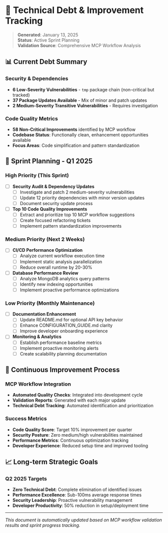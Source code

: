 # 🔧 Technical Debt & Improvement Tracking

> **Generated**: January 13, 2025  
> **Status**: Active Sprint Planning  
> **Validation Source**: Comprehensive MCP Workflow Analysis

## 📊 Current Debt Summary

### Security & Dependencies
- **6 Low-Severity Vulnerabilities** - `tmp` package chain (non-critical but tracked)
- **37 Package Updates Available** - Mix of minor and patch updates
- **2 Medium-Severity Transitive Vulnerabilities** - Requires investigation

### Code Quality Metrics
- **58 Non-Critical Improvements** identified by MCP workflow
- **Codebase Status**: Functionally clean, enhancement opportunities available
- **Focus Areas**: Code simplification and pattern standardization

## 🎯 Sprint Planning - Q1 2025

### High Priority (This Sprint)
- [ ] **Security Audit & Dependency Updates**
  - [ ] Investigate and patch 2 medium-severity vulnerabilities
  - [ ] Update 12 priority dependencies with minor version updates
  - [ ] Document security update process

- [ ] **Top 10 Code Quality Improvements**
  - [ ] Extract and prioritize top 10 MCP workflow suggestions
  - [ ] Create focused refactoring tickets
  - [ ] Implement pattern standardization improvements

### Medium Priority (Next 2 Weeks)
- [ ] **CI/CD Performance Optimization**
  - [ ] Analyze current workflow execution time
  - [ ] Implement static analysis parallelization
  - [ ] Reduce overall runtime by 20-30%

- [ ] **Database Performance Review**
  - [ ] Analyze MongoDB analytics query patterns
  - [ ] Identify new indexing opportunities
  - [ ] Implement proactive performance optimizations

### Low Priority (Monthly Maintenance)
- [ ] **Documentation Enhancement**
  - [ ] Update README.md for optional API key behavior
  - [ ] Enhance CONFIGURATION_GUIDE.md clarity
  - [ ] Improve developer onboarding experience

- [ ] **Monitoring & Analytics**
  - [ ] Establish performance baseline metrics
  - [ ] Implement proactive monitoring alerts
  - [ ] Create scalability planning documentation

## 🔄 Continuous Improvement Process

### MCP Workflow Integration
- **Automated Quality Checks**: Integrated into development cycle
- **Validation Reports**: Generated with each major update
- **Technical Debt Tracking**: Automated identification and prioritization

### Success Metrics
- **Code Quality Score**: Target 10% improvement per quarter
- **Security Posture**: Zero medium/high vulnerabilities maintained
- **Performance Metrics**: Continuous optimization tracking
- **Developer Experience**: Reduced setup time and improved tooling

## 📈 Long-term Strategic Goals

### Q2 2025 Targets
- **Zero Technical Debt**: Complete elimination of identified issues
- **Performance Excellence**: Sub-100ms average response times
- **Security Leadership**: Proactive vulnerability management
- **Developer Productivity**: 50% reduction in setup/deployment time

---

*This document is automatically updated based on MCP workflow validation results and sprint progress tracking.*